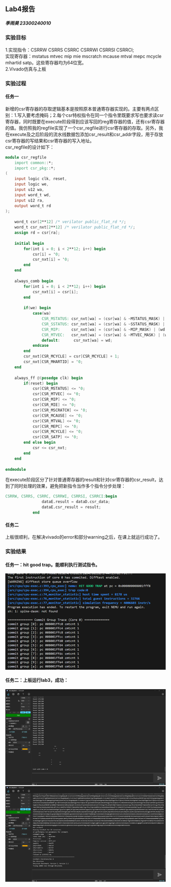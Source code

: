 ## Lab4报告
##### 季雨昊 23300240010
### 实验目标
1.实现指令：CSRRW CSRRS CSRRC CSRRWI CSRRSI CSRRCI;  
实现寄存器：mstatus mtvec mip mie mscratch mcause mtval mepc mcycle mhartid satp。这些寄存器均为64位宽。  
2.Vivado仿真与上板

### 实验过程
#### 任务一
新增的csr寄存器的存取逻辑基本是按照原本普通寄存器实现的。主要有两点区别：1.写入要考虑掩码；2.每个csr特权指令在同一个指令里既要求写也要求读csr寄存器，同时既要在execute阶段得到应该写回的reg寄存器的值，还有csr寄存器的值。我仿照我的regfile实现了一个csr_regfile进行csr寄存器的存取。另外，我在execute及之后阶段的流水线数据包添加csr_result和csr_addr字段，用于存放csr寄存器的写结果和csr寄存器的写入地址。  
csr_regfile的设计如下：  
```verilog
module csr_regfile
    import common::*;
    import csr_pkg::*;
(
    input logic clk, reset,
    input logic we,
    input u12 wa,
    input word_t wd,
    input u12 ra,
    output word_t rd
);

    word_t csr[2**12] /* verilator public_flat_rd */;
    word_t csr_nxt[2**12] /* verilator public_flat_rd */;
    assign rd = csr[ra];

    initial begin
        for(int i = 0; i < 2**12; i++) begin
            csr[i] = '0;
            csr_nxt[i] = '0;
        end
    end

    always_comb begin
        for(int i = 0; i < 2**12; i++) begin
            csr_nxt[i] = csr[i];
        end
        
        if(we) begin
            case(wa)
                CSR_MSTATUS: csr_nxt[wa] = (csr[wa] & ~MSTATUS_MASK) | (wd & MSTATUS_MASK);
                CSR_SSTATUS: csr_nxt[wa] = (csr[wa] & ~SSTATUS_MASK) | (wd & SSTATUS_MASK);
                CSR_MIP:     csr_nxt[wa] = (csr[wa] & ~MIP_MASK) | (wd & MIP_MASK);
                CSR_MTVEC:   csr_nxt[wa] = (csr[wa] & ~MTVEC_MASK) | (wd & MTVEC_MASK);
                default:      csr_nxt[wa] = wd;
            endcase
        end
        csr_nxt[CSR_MCYCLE] = csr[CSR_MCYCLE] + 1;
        csr_nxt[CSR_MHARTID] = '0;
    end

    always_ff @(posedge clk) begin
        if(reset) begin
            csr[CSR_MSTATUS] <= '0;
            csr[CSR_MTVEC] <= '0;
            csr[CSR_MIP] <= '0;
            csr[CSR_MIE] <= '0;
            csr[CSR_MSCRATCH] <= '0;
            csr[CSR_MCAUSE] <= '0;
            csr[CSR_MTVAL] <= '0;
            csr[CSR_MEPC] <= '0;
            csr[CSR_MCYCLE] <= '0;
            csr[CSR_SATP] <= '0;
        end else begin
            csr <= csr_nxt;
        end
    end

endmodule
```  
在execute阶段区分了针对普通寄存器的result和针对csr寄存器的csr_result，达到了同时处理的效果，避免把新指令当作多个指令分步处理：  
```verilog
CSRRW, CSRRS, CSRRC, CSRRWI, CSRRSI, CSRRCI:begin
                dataE.result = dataD.csr_data;
                dataE.csr_result = result;
            end
```

#### 任务二
上板很顺利，在解决vivado的error和部分warning之后，在课上就运行成功了。

### 实验结果
#### 任务一：hit good trap。能顺利执行测试指令。  
![任务一结果](lab4_result.png)  
#### 任务二：上板运行lab3，成功：  
![alt text](851585f77598180fc1ffd18650d3ba3.png)  
![alt text](2a0c14729e094a9f5b1e0833d19cade.png)
